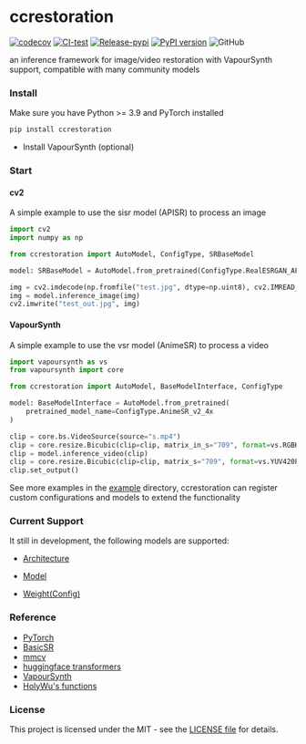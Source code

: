 # ccrestoration

[![codecov](https://codecov.io/gh/TensoRaws/ccrestoration/graph/badge.svg?token=VK0BHDUXAI)](https://codecov.io/gh/TensoRaws/ccrestoration)
[![CI-test](https://github.com/TensoRaws/ccrestoration/actions/workflows/CI-test.yml/badge.svg)](https://github.com/TensoRaws/ccrestoration/actions/workflows/CI-test.yml)
[![Release-pypi](https://github.com/TensoRaws/ccrestoration/actions/workflows/Release-pypi.yml/badge.svg)](https://github.com/TensoRaws/ccrestoration/actions/workflows/Release-pypi.yml)
[![PyPI version](https://badge.fury.io/py/ccrestoration.svg)](https://badge.fury.io/py/ccrestoration)
![GitHub](https://img.shields.io/github/license/TensoRaws/ccrestoration)

an inference framework for image/video restoration with VapourSynth support, compatible with many community models

### Install

Make sure you have Python >= 3.9 and PyTorch installed

```bash
pip install ccrestoration
```

- Install VapourSynth (optional)

### Start

#### cv2

A simple example to use the sisr model (APISR) to process an image

```python
import cv2
import numpy as np

from ccrestoration import AutoModel, ConfigType, SRBaseModel

model: SRBaseModel = AutoModel.from_pretrained(ConfigType.RealESRGAN_APISR_RRDB_GAN_generator_2x)

img = cv2.imdecode(np.fromfile("test.jpg", dtype=np.uint8), cv2.IMREAD_COLOR)
img = model.inference_image(img)
cv2.imwrite("test_out.jpg", img)
```

#### VapourSynth

A simple example to use the vsr model (AnimeSR) to process a video

```python
import vapoursynth as vs
from vapoursynth import core

from ccrestoration import AutoModel, BaseModelInterface, ConfigType

model: BaseModelInterface = AutoModel.from_pretrained(
    pretrained_model_name=ConfigType.AnimeSR_v2_4x
)

clip = core.bs.VideoSource(source="s.mp4")
clip = core.resize.Bicubic(clip=clip, matrix_in_s="709", format=vs.RGBH)
clip = model.inference_video(clip)
clip = core.resize.Bicubic(clip=clip, matrix_s="709", format=vs.YUV420P16)
clip.set_output()
```

See more examples in the [example](./example) directory, ccrestoration can register custom configurations and models to extend the functionality

### Current Support

It still in development, the following models are supported:

- [Architecture](./ccrestoration/type/arch.py)

- [Model](./ccrestoration/type/model.py)

- [Weight(Config)](./ccrestoration/type/config.py)

### Reference

- [PyTorch](https://github.com/pytorch/pytorch)
- [BasicSR](https://github.com/XPixelGroup/BasicSR)
- [mmcv](https://github.com/open-mmlab/mmcv)
- [huggingface transformers](https://github.com/huggingface/transformers)
- [VapourSynth](https://www.vapoursynth.com/)
- [HolyWu's functions](https://github.com/HolyWu)

### License

This project is licensed under the MIT - see
the [LICENSE file](https://github.com/TensoRaws/ccrestoration/blob/main/LICENSE) for details.
